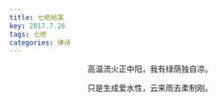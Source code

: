 ```yaml
---
title: 七绝給某
key: 2017.7.26
tags: 七绝
categories: 律诗
---
```


<p align="center">高温流火正中阳，我有绿荫独自凉。
</p>
<p align="center">只是生成爱水性，云来雨去柔制刚。
</p>
<p align="center"></br>
</p>

